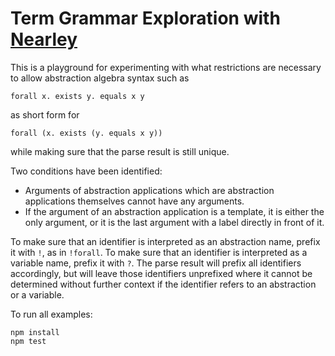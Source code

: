 # Term Grammar Exploration with [Nearley](https://nearley.js.org)

This is a playground for experimenting with what restrictions are necessary to
allow abstraction algebra syntax such as 
```
forall x. exists y. equals x y
```
as short form for 
```
forall (x. exists (y. equals x y))
```
while making sure that the parse result is still unique. 

Two conditions have been identified:

* Arguments of abstraction applications which are abstraction applications
 themselves cannot have any arguments.
* If the argument of an abstraction application is a template, it is either
  the only argument, or it is the last argument with a label directly in front of it.

To make sure that an identifier is interpreted as an abstraction name, prefix it with
`!`, as in `!forall`. To make sure that an identifier is interpreted as a variable name,
prefix it with `?`. The parse result will prefix all identifiers accordingly,
but will leave those identifiers unprefixed where it cannot be determined without 
further context if the identifier refers to an abstraction or a variable.

To run all examples: 
```
npm install
npm test
```